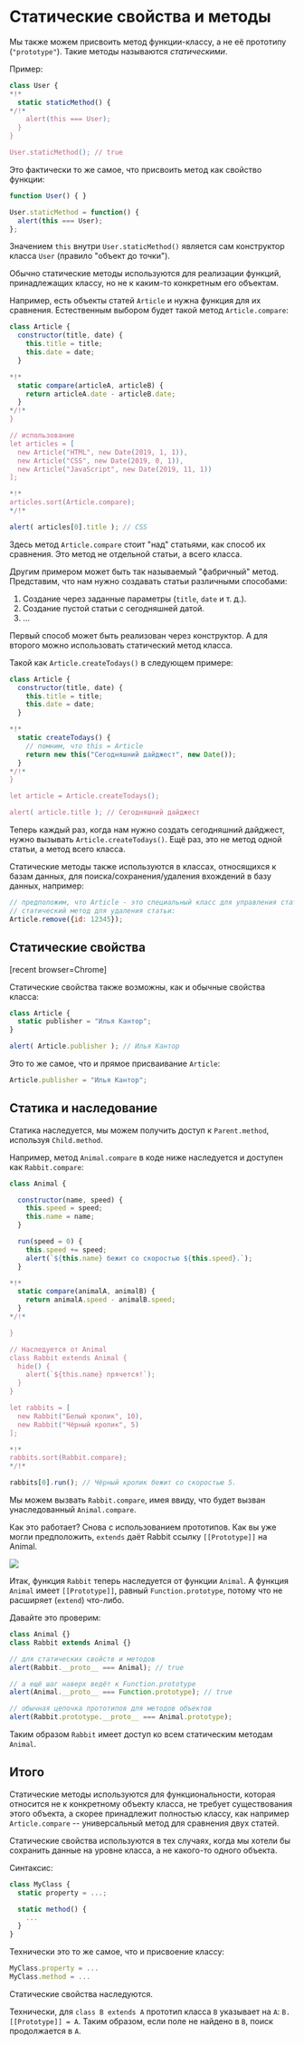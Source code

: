 
# Статические свойства и методы

Мы также можем присвоить метод функции-классу, а не её прототипу (`"prototype"`). Такие методы называются *статическими*.

Пример:

```js run
class User {
*!*
  static staticMethod() {
*/!*
    alert(this === User);
  }
}

User.staticMethod(); // true
```

Это фактически то же самое, что присвоить метод как свойство функции:

```js
function User() { }

User.staticMethod = function() {
  alert(this === User);
};
```

Значением `this` внутри `User.staticMethod()` является сам конструктор класса `User` (правило "объект до точки").

Обычно статические методы используются для реализации функций, принадлежащих классу, но не к каким-то конкретным его объектам.

Например, есть объекты статей `Article` и нужна функция для их сравнения. Естественным выбором будет такой метод `Article.compare`:

```js run
class Article {
  constructor(title, date) {
    this.title = title;
    this.date = date;
  }

*!*
  static compare(articleA, articleB) {
    return articleA.date - articleB.date;
  }
*/!*
}

// использование
let articles = [
  new Article("HTML", new Date(2019, 1, 1)),
  new Article("CSS", new Date(2019, 0, 1)),
  new Article("JavaScript", new Date(2019, 11, 1))
];

*!*
articles.sort(Article.compare);
*/!*

alert( articles[0].title ); // CSS
```

Здесь метод `Article.compare` стоит "над" статьями, как способ их сравнения. Это метод не отдельной статьи, а всего класса.

Другим примером может быть так называемый "фабричный" метод. Представим, что нам нужно создавать статьи различными способами:

1. Создание через заданные параметры (`title`, `date` и т. д.).
2. Создание пустой статьи с сегодняшней датой.
3. ...

Первый способ может быть реализован через конструктор. А для второго можно использовать статический метод класса.

Такой как `Article.createTodays()` в следующем примере:

```js run
class Article {
  constructor(title, date) {
    this.title = title;
    this.date = date;
  }

*!*
  static createTodays() {
    // помним, что this = Article
    return new this("Сегодняшний дайджест", new Date());
  }
*/!*
}

let article = Article.createTodays();

alert( article.title ); // Сегодняшний дайджест
```

Теперь каждый раз, когда нам нужно создать сегодняшний дайджест, нужно вызывать `Article.createTodays()`. Ещё раз, это не метод одной статьи, а метод всего класса.

Статические методы также используются в классах, относящихся к базам данных, для поиска/сохранения/удаления вхождений в базу данных, например:

```js
// предположим, что Article - это специальный класс для управления статьями
// статический метод для удаления статьи:
Article.remove({id: 12345});
```

## Статические свойства

[recent browser=Chrome]

Статические свойства также возможны, как и обычные свойства класса:

```js run
class Article {
  static publisher = "Илья Кантор";
}

alert( Article.publisher ); // Илья Кантор
```

Это то же самое, что и прямое присваивание `Article`:

```js
Article.publisher = "Илья Кантор";
```

## Статика и наследование

Статика наследуется, мы можем получить доступ к `Parent.method`, используя `Child.method`.

Например, метод `Animal.compare` в коде ниже наследуется и доступен как `Rabbit.compare`:

```js run
class Animal {

  constructor(name, speed) {
    this.speed = speed;
    this.name = name;
  }

  run(speed = 0) {
    this.speed += speed;
    alert(`${this.name} бежит со скоростью ${this.speed}.`);
  }

*!*
  static compare(animalA, animalB) {
    return animalA.speed - animalB.speed;
  }
*/!*

}

// Наследуется от Animal
class Rabbit extends Animal {
  hide() {
    alert(`${this.name} прячется!`);
  }
}

let rabbits = [
  new Rabbit("Белый кролик", 10),
  new Rabbit("Чёрный кролик", 5)
];

*!*
rabbits.sort(Rabbit.compare);
*/!*

rabbits[0].run(); // Чёрный кролик бежит со скоростью 5.
```

Мы можем вызвать `Rabbit.compare`, имея ввиду, что будет вызван унаследованный `Animal.compare`.

Как это работает? Снова с использованием прототипов. Как вы уже могли предположить, `extends` даёт Rabbit ссылку `[[Prototype]]` на Animal.


![](animal-rabbit-static.png)

Итак, функция `Rabbit` теперь наследуется от функции `Animal`. А функция `Animal` имеет `[[Prototype]]`, равный `Function.prototype`, потому что не расширяет (`extend`) что-либо.

Давайте это проверим:

```js run
class Animal {}
class Rabbit extends Animal {}

// для статических свойств и методов
alert(Rabbit.__proto__ === Animal); // true

// а ещё шаг наверх ведёт к Function.prototype
alert(Animal.__proto__ === Function.prototype); // true

// обычная цепочка прототипов для методов объектов
alert(Rabbit.prototype.__proto__ === Animal.prototype);
```

Таким образом `Rabbit` имеет доступ ко всем статическим методам `Animal`.

## Итого

Статические методы используются для функциональности, которая относится не к конкретному объекту класса, не требует существования этого объекта, а скорее принадлежит полностью классу, как например `Article.compare` -- универсальный метод для сравнения двух статей.

Статические свойства используются в тех случаях, когда мы хотели бы сохранить данные на уровне класса, а не какого-то одного объекта.

Синтаксис:

```js
class MyClass {
  static property = ...;

  static method() {
    ...
  }
}
```

Технически это то же самое, что и присвоение классу:

```js
MyClass.property = ...
MyClass.method = ...
```

Статические свойства наследуются.

Технически, для `class B extends A` прототип класса `B` указывает на `A`: `B.[[Prototype]] = A`. Таким образом, если поле не найдено в `B`, поиск продолжается в `A`.

